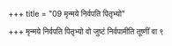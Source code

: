 +++
title = "09 मृन्मये निर्वपति पितृभ्यो"

+++
मृन्मये निर्वपति पितृभ्यो वो जुष्टं निर्वपामीति तूष्णीं वा ९
